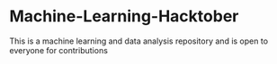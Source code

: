 # Machine-Learning-Hacktober
This is a machine learning and data analysis repository and is open to everyone for contributions
